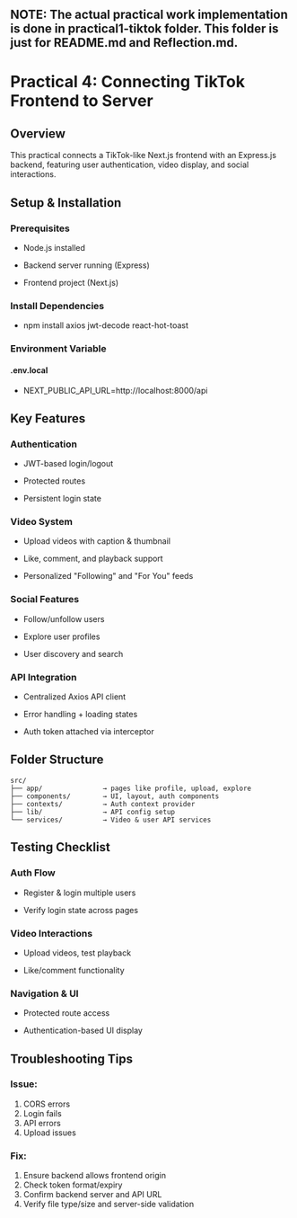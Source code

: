 ## NOTE: The actual practical work implementation is done in practical1-tiktok folder. This folder is just for README.md and Reflection.md.

# Practical 4: Connecting TikTok Frontend to Server

## Overview
This practical connects a TikTok-like Next.js frontend with an Express.js backend, featuring user authentication, video display, and social interactions.

## Setup & Installation
### Prerequisites
- Node.js installed

- Backend server running (Express)

- Frontend project (Next.js)

### Install Dependencies
- npm install axios jwt-decode react-hot-toast


### Environment Variable
#### .env.local
- NEXT_PUBLIC_API_URL=http://localhost:8000/api

## Key Features
### Authentication
- JWT-based login/logout

- Protected routes

- Persistent login state

### Video System
- Upload videos with caption & thumbnail

- Like, comment, and playback support

- Personalized "Following" and "For You" feeds

### Social Features
- Follow/unfollow users

- Explore user profiles

- User discovery and search

### API Integration
- Centralized Axios API client

- Error handling + loading states

- Auth token attached via interceptor

## Folder Structure
```
src/
├── app/               → pages like profile, upload, explore
├── components/        → UI, layout, auth components
├── contexts/          → Auth context provider
├── lib/               → API config setup
└── services/          → Video & user API services
```


## Testing Checklist
### Auth Flow
- Register & login multiple users

- Verify login state across pages

### Video Interactions
- Upload videos, test playback

- Like/comment functionality

### Navigation & UI
- Protected route access

- Authentication-based UI display

## Troubleshooting Tips
### Issue:	
1. CORS errors	
2. Login fails	
3. API errors	
4. Upload issues	

### Fix:
1. Ensure backend allows frontend origin
2. Check token format/expiry
3. Confirm backend server and API URL
4. Verify file type/size and server-side validation
